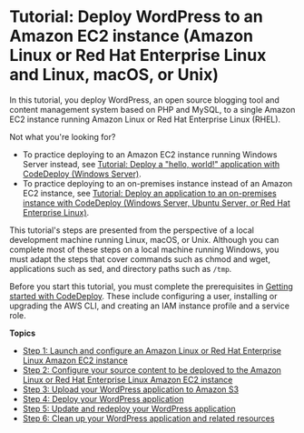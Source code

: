 # Tutorial: Deploy WordPress to an Amazon EC2 instance \(Amazon Linux or Red Hat Enterprise Linux and Linux, macOS, or Unix\)<a name="tutorials-wordpress"></a>

In this tutorial, you deploy WordPress, an open source blogging tool and content management system based on PHP and MySQL, to a single Amazon EC2 instance running Amazon Linux or Red Hat Enterprise Linux \(RHEL\)\.

Not what you're looking for?
+ To practice deploying to an Amazon EC2 instance running Windows Server instead, see [Tutorial: Deploy a "hello, world\!" application with CodeDeploy \(Windows Server\)](tutorials-windows.md)\.
+ To practice deploying to an on\-premises instance instead of an Amazon EC2 instance, see [Tutorial: Deploy an application to an on\-premises instance with CodeDeploy \(Windows Server, Ubuntu Server, or Red Hat Enterprise Linux\)](tutorials-on-premises-instance.md)\.

This tutorial's steps are presented from the perspective of a local development machine running Linux, macOS, or Unix\. Although you can complete most of these steps on a local machine running Windows, you must adapt the steps that cover commands such as chmod and wget, applications such as sed, and directory paths such as `/tmp`\.

Before you start this tutorial, you must complete the prerequisites in [Getting started with CodeDeploy](getting-started-codedeploy.md)\. These include configuring a user, installing or upgrading the AWS CLI, and creating an IAM instance profile and a service role\.

**Topics**
+ [Step 1: Launch and configure an Amazon Linux or Red Hat Enterprise Linux Amazon EC2 instance](tutorials-wordpress-launch-instance.md)
+ [Step 2: Configure your source content to be deployed to the Amazon Linux or Red Hat Enterprise Linux Amazon EC2 instance](tutorials-wordpress-configure-content.md)
+ [Step 3: Upload your WordPress application to Amazon S3](tutorials-wordpress-upload-application.md)
+ [Step 4: Deploy your WordPress application](tutorials-wordpress-deploy-application.md)
+ [Step 5: Update and redeploy your WordPress application](tutorials-wordpress-update-and-redeploy-application.md)
+ [Step 6: Clean up your WordPress application and related resources](tutorials-wordpress-clean-up.md)